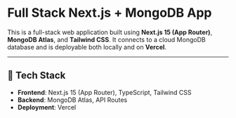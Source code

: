 # Full Stack Next.js + MongoDB App

This is a full-stack web application built using **Next.js 15 (App Router)**, **MongoDB Atlas**, and **Tailwind CSS**. It connects to a cloud MongoDB database and is deployable both locally and on **Vercel**.

---

## 🔧 Tech Stack

- **Frontend**: Next.js 15 (App Router), TypeScript, Tailwind CSS
- **Backend**: MongoDB Atlas, API Routes
- **Deployment**: Vercel
